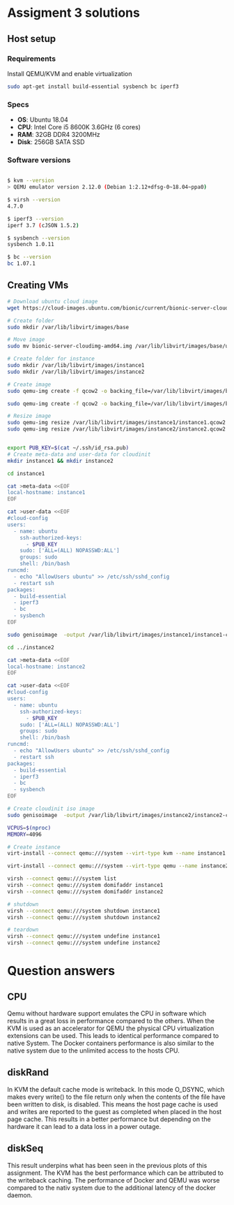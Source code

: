# Assigment 3 solutions

## Host setup

### Requirements

Install QEMU/KVM and enable virtualization

```sh
sudo apt-get install build-essential sysbench bc iperf3
```

### Specs

- **OS**: Ubuntu 18.04
- **CPU**: Intel Core i5 8600K 3.6GHz (6 cores)
- **RAM**: 32GB DDR4 3200MHz
- **Disk**: 256GB SATA SSD

### Software versions

```sh

$ kvm --version
> QEMU emulator version 2.12.0 (Debian 1:2.12+dfsg-0~18.04~ppa0)

$ virsh --version
4.7.0

$ iperf3 --version
iperf 3.7 (cJSON 1.5.2)

$ sysbench --version
sysbench 1.0.11

$ bc --version
bc 1.07.1
```

## Creating VMs

```sh
# Download ubuntu cloud image
wget https://cloud-images.ubuntu.com/bionic/current/bionic-server-cloudimg-amd64.img

# Create folder
sudo mkdir /var/lib/libvirt/images/base

# Move image
sudo mv bionic-server-cloudimg-amd64.img /var/lib/libvirt/images/base/ubuntu-18.04.qcow2

# Create folder for instance
sudo mkdir /var/lib/libvirt/images/instance1
sudo mkdir /var/lib/libvirt/images/instance2

# Create image
sudo qemu-img create -f qcow2 -o backing_file=/var/lib/libvirt/images/base/ubuntu-18.04.qcow2 /var/lib/libvirt/images/instance1/instance1.qcow2

sudo qemu-img create -f qcow2 -o backing_file=/var/lib/libvirt/images/base/ubuntu-18.04.qcow2 /var/lib/libvirt/images/instance2/instance2.qcow2

# Resize image
sudo qemu-img resize /var/lib/libvirt/images/instance1/instance1.qcow2 15G
sudo qemu-img resize /var/lib/libvirt/images/instance2/instance2.qcow2 15G


export PUB_KEY=$(cat ~/.ssh/id_rsa.pub)
# Create meta-data and user-data for cloudinit
mkdir instance1 && mkdir instance2

cd instance1

cat >meta-data <<EOF
local-hostname: instance1
EOF

cat >user-data <<EOF
#cloud-config
users:
  - name: ubuntu
    ssh-authorized-keys:
      - $PUB_KEY
    sudo: ['ALL=(ALL) NOPASSWD:ALL']
    groups: sudo
    shell: /bin/bash
runcmd:
  - echo "AllowUsers ubuntu" >> /etc/ssh/sshd_config
  - restart ssh
packages:
  - build-essential
  - iperf3
  - bc
  - sysbench
EOF

sudo genisoimage  -output /var/lib/libvirt/images/instance1/instance1-cidata.iso -volid cidata -joliet -rock user-data meta-data

cd ../instance2

cat >meta-data <<EOF
local-hostname: instance2
EOF

cat >user-data <<EOF
#cloud-config
users:
  - name: ubuntu
    ssh-authorized-keys:
      - $PUB_KEY
    sudo: ['ALL=(ALL) NOPASSWD:ALL']
    groups: sudo
    shell: /bin/bash
runcmd:
  - echo "AllowUsers ubuntu" >> /etc/ssh/sshd_config
  - restart ssh
packages:
  - build-essential
  - iperf3
  - bc
  - sysbench
EOF

# Create cloudinit iso image
sudo genisoimage  -output /var/lib/libvirt/images/instance2/instance2-cidata.iso -volid cidata -joliet -rock user-data meta-data

VCPUS=$(nproc)
MEMORY=4096

# Create instance
virt-install --connect qemu:///system --virt-type kvm --name instance1 --ram $MEMORY --vcpus=$VCPUS --os-type linux --os-variant ubuntu18.04 --disk path=/var/lib/libvirt/images/instance1/instance1.qcow2,format=qcow2 --disk /var/lib/libvirt/images/instance1/instance1-cidata.iso,device=cdrom --import --network network=default --noautoconsole

virt-install --connect qemu:///system --virt-type qemu --name instance2 --ram $MEMORY --vcpus=$VCPUS --os-type linux --os-variant ubuntu18.04 --disk path=/var/lib/libvirt/images/instance2/instance2.qcow2,format=qcow2 --disk /var/lib/libvirt/images/instance2/instance2-cidata.iso,device=cdrom --import --network network=default --noautoconsole

virsh --connect qemu:///system list
virsh --connect qemu:///system domifaddr instance1
virsh --connect qemu:///system domifaddr instance2

# shutdown
virsh --connect qemu:///system shutdown instance1
virsh --connect qemu:///system shutdown instance2

# teardown
virsh --connect qemu:///system undefine instance1
virsh --connect qemu:///system undefine instance2
```


# Question answers
## CPU
Qemu without hardware support emulates the CPU in software which results in a great loss in performance compared to the others. When the KVM is used as an accelerator for QEMU the physical CPU virtualization extensions can be used. This leads to identical performance compared to native System. The Docker containers performance is also similar to the native system due to the unlimited access to the hosts CPU. 

## diskRand
In KVM the default cache mode is writeback. In this mode O_DSYNC, which makes every write() to the file return only when the contents of the file have been written to disk, is disabled. This means the host page cache is used and writes are reported to the guest as completed when placed in the host page cache. This results in a better performance but depending on the hardware it can lead to a data loss in a power outage.

## diskSeq
This result underpins what has been seen in the previous plots of this assignment. The KVM has the best performance which can be attributed to the writeback caching. The performance of Docker and QEMU was worse compared to the nativ system due to the additional latency of the docker daemon.
